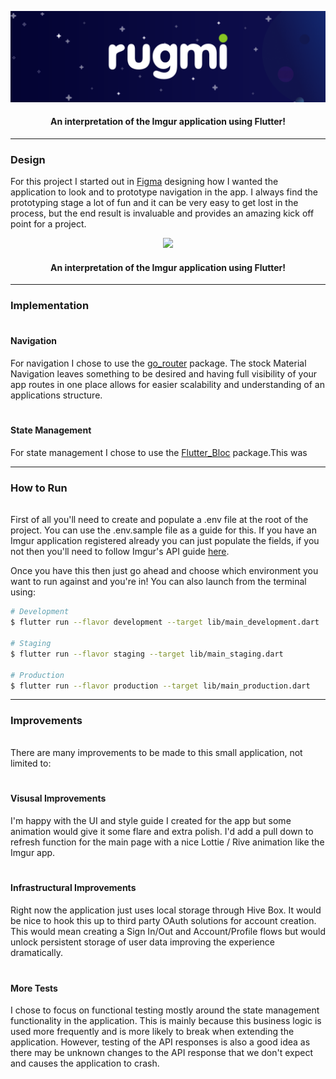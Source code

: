 <p align="center">
  <picture>
    <img src="./assets/images/repo_image.png">
  </picture>
  <h4 align="center">An interpretation of the Imgur application using Flutter!</h4>
</p>

---

### Design

For this project I started out in [Figma](https://www.figma.com/design/GV0LV0pmyXxfweXvBi6VYR/Rugmi-app?node-id=0-1&t=NIKVUKn1YVBNpHcI-1) designing how I wanted the application to look and to prototype navigation in the app. I always find the prototyping stage a lot of fun and it can be very easy to get lost in the process, but the end result is invaluable and provides an amazing kick off point for a project.

<p align="center">
  <picture>
    <img src="[./assets/images/repo_image.png](https://github.com/user-attachments/assets/89cadb21-6ee2-4c2f-8bca-ec4c2f117f79)">
  </picture>
  <h4 align="center">An interpretation of the Imgur application using Flutter!</h4>
</p>

---

### Implementation

<div style="padding: 1px"></div>

#### Navigation

For navigation I chose to use the [go_router](<[https](https://pub.dev/packages/go_router)://pub.dev/packages/flutter_bloc>) package. The stock Material Navigation leaves something to be desired and having full visibility of your app routes in one place allows for easier scalability and understanding of an applications structure.

<div style="padding: 3px"></div>

#### State Management

For state management I chose to use the [Flutter_Bloc](https://pub.dev/packages/flutter_bloc) package.This was

---

### How to Run

<div style="padding: 1px"></div>

First of all you'll need to create and populate a .env file at the root of the project. You can use the .env.sample file as a guide for this. If you have an Imgur application registered already you can just populate the fields, if you not then you'll need to follow Imgur's API guide [here](https://apidocs.imgur.com/).

Once you have this then just go ahead and choose which environment you want to run against and you're in! You can also launch from the terminal using:

```sh
# Development
$ flutter run --flavor development --target lib/main_development.dart

# Staging
$ flutter run --flavor staging --target lib/main_staging.dart

# Production
$ flutter run --flavor production --target lib/main_production.dart
```

---

### Improvements

<div style="padding: 1px"></div>

There are many improvements to be made to this small application, not limited to:

<div style="padding: 3px"></div>

#### Visusal Improvements

I'm happy with the UI and style guide I created for the app but some animation would give it some flare and extra polish. I'd add a pull down to refresh function for the main page with a nice Lottie / Rive animation like the Imgur app.

<div style="padding: 3px"></div>

#### Infrastructural Improvements

Right now the application just uses local storage through Hive Box. It would be nice to hook this up to third party OAuth solutions for account creation. This would mean creating a Sign In/Out and Account/Profile flows but would unlock persistent storage of user data improving the experience dramatically.

<div style="padding: 3px"></div>

#### More Tests

I chose to focus on functional testing mostly around the state management functionality in the application. This is mainly because this business logic is used more frequently and is more likely to break when extending the application. However, testing of the API responses is also a good idea as there may be unknown changes to the API response that we don't expect and causes the application to crash.
